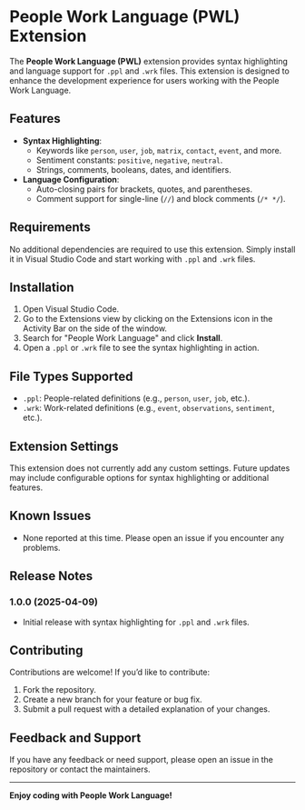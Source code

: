# People Work Language (PWL) Extension

The **People Work Language (PWL)** extension provides syntax highlighting and language support for `.ppl` and `.wrk` files. This extension is designed to enhance the development experience for users working with the People Work Language.

## Features

- **Syntax Highlighting**:
  - Keywords like `person`, `user`, `job`, `matrix`, `contact`, `event`, and more.
  - Sentiment constants: `positive`, `negative`, `neutral`.
  - Strings, comments, booleans, dates, and identifiers.
- **Language Configuration**:
  - Auto-closing pairs for brackets, quotes, and parentheses.
  - Comment support for single-line (`//`) and block comments (`/* */`).

## Requirements

No additional dependencies are required to use this extension. Simply install it in Visual Studio Code and start working with `.ppl` and `.wrk` files.

## Installation

1. Open Visual Studio Code.
2. Go to the Extensions view by clicking on the Extensions icon in the Activity Bar on the side of the window.
3. Search for "People Work Language" and click **Install**.
4. Open a `.ppl` or `.wrk` file to see the syntax highlighting in action.

## File Types Supported

- `.ppl`: People-related definitions (e.g., `person`, `user`, `job`, etc.).
- `.wrk`: Work-related definitions (e.g., `event`, `observations`, `sentiment`, etc.).

## Extension Settings

This extension does not currently add any custom settings. Future updates may include configurable options for syntax highlighting or additional features.

## Known Issues

- None reported at this time. Please open an issue if you encounter any problems.

## Release Notes

### 1.0.0 (2025-04-09)

- Initial release with syntax highlighting for `.ppl` and `.wrk` files.

## Contributing

Contributions are welcome! If you’d like to contribute:

1. Fork the repository.
2. Create a new branch for your feature or bug fix.
3. Submit a pull request with a detailed explanation of your changes.

## Feedback and Support

If you have any feedback or need support, please open an issue in the repository or contact the maintainers.

---

**Enjoy coding with People Work Language!**
